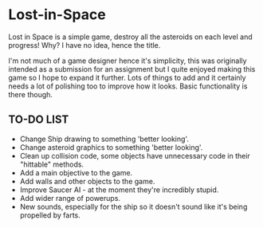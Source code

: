 Lost-in-Space
=============

Lost in Space is a simple game, destroy all the asteroids on each level and progress! Why? I have no idea, hence the title.

I'm not much of a game designer hence it's simplicity, this was originally intended as a submission for an assignment but I quite enjoyed making this game so I hope to expand it further. Lots of things to add and it certainly needs a lot of polishing too to improve how it looks. Basic functionality is there though. 



TO-DO LIST
----------
* Change Ship drawing to something 'better looking'. 
* Change asteroid graphics to something 'better looking'.
* Clean up collision code, some objects have unnecessary code in their "hittable" methods.
* Add a main objective to the game.
* Add walls and other objects to the game.
* Improve Saucer AI - at the moment they're incredibly stupid. 
* Add wider range of powerups. 
* New sounds, especially for the ship so it doesn't sound like it's being propelled by farts. 

